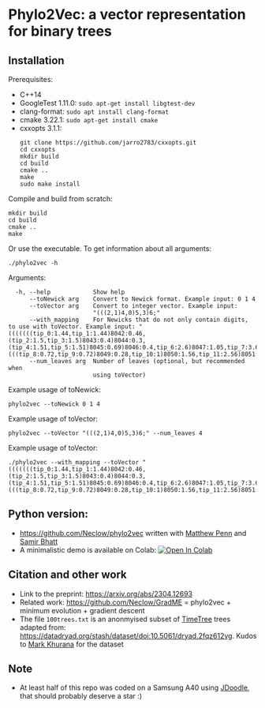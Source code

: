# Phylo2Vec: a vector representation for binary trees

## Installation
Prerequisites:
 * C++14
 * GoogleTest 1.11.0: ```sudo apt-get install libgtest-dev```
 * clang-format: ```sudo apt install clang-format```
 * cmake 3.22.1: ```sudo apt-get install cmake```
 * cxxopts 3.1.1:
    ```
    git clone https://github.com/jarro2783/cxxopts.git
    cd cxxopts
    mkdir build
    cd build
    cmake ..
    make
    sudo make install
    ```

Compile and build from scratch:
```
mkdir build
cd build
cmake ..
make
```

Or use the executable. To get information about all arguments:
```
./phylo2vec -h
```

Arguments:
```
  -h, --help            Show help
      --toNewick arg    Convert to Newick format. Example input: 0 1 4
      --toVector arg    Convert to integer vector. Example input:
                        "(((2,1)4,0)5,3)6;"
      --with_mapping    For Newicks that do not only contain digits, to use with toVector. Example input: "(((((((tip_0:1.44,tip_1:1.44)8042:0.46,(tip_2:1.5,tip_3:1.5)8043:0.4)8044:0.3,(tip_4:1.51,tip_5:1.51)8045:0.69)8046:0.4,tip_6:2.6)8047:1.05,tip_7:3.65)8048:0.5,(((tip_8:0.72,tip_9:0.72)8049:0.28,tip_10:1)8050:1.56,tip_11:2.56)8051:1.59)8052:1.96,tip_12:6.11)8053:0;"
      --num_leaves arg  Number of leaves (optional, but recommended when
                        using toVector)
```

Example usage of toNewick:
```
phylo2vec --toNewick 0 1 4
```

Example usage of toVector:
```
phylo2vec --toVector "(((2,1)4,0)5,3)6;" --num_leaves 4
```

Example usage of toVector:
```
./phylo2vec --with_mapping --toVector "(((((((tip_0:1.44,tip_1:1.44)8042:0.46,(tip_2:1.5,tip_3:1.5)8043:0.4)8044:0.3,(tip_4:1.51,tip_5:1.51)8045:0.69)8046:0.4,tip_6:2.6)8047:1.05,tip_7:3.65)8048:0.5,(((tip_8:0.72,tip_9:0.72)8049:0.28,tip_10:1)8050:1.56,tip_11:2.56)8051:1.59)8052:1.96,tip_12:6.11)8053:0;"
```

## Python version:
* https://github.com/Neclow/phylo2vec written with [Matthew Penn](https://www.stats.ox.ac.uk/people/matthew-penn) and [Samir Bhatt](https://publichealth.ku.dk/about-the-department/section-epidemiology/?pure=en/persons/707469)
* A minimalistic demo is available on Colab: [![Open In Colab](https://colab.research.google.com/assets/colab-badge.svg)](https://colab.research.google.com/drive/10ZENm-wgWiRFa4ABY8piGDY_QoJyZ30X?usp=sharing)

## Citation and other work
* Link to the preprint: https://arxiv.org/abs/2304.12693
* Related work: https://github.com/Neclow/GradME = phylo2vec + minimum evolution + gradient descent
* The file ```100trees.txt``` is an anonmyised subset of [TimeTree](http://www.timetree.org/) trees adapted from: https://datadryad.org/stash/dataset/doi:10.5061/dryad.2fqz612vg. Kudos to [Mark Khurana](https://forskning.ku.dk/soeg/result/?pure=da%2Fpersons%2Fmark-poulsen-khurana(171ece7e-9567-4d48-8cf9-959b57de57c8).html) for the dataset

## Note
* At least half of this repo was coded on a Samsung A40 using [JDoodle](jdoodle.com), that should probably deserve a star :)